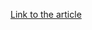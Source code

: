 [Link to the article](https://cloud.google.com/blog/topics/threat-intelligence/examining-web3-heists/)
